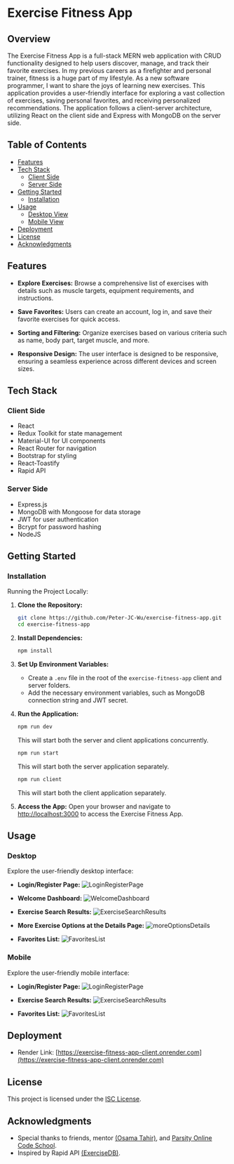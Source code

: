 # Exercise Fitness App

## Overview

The Exercise Fitness App is a full-stack MERN web application with CRUD functionality designed to help users discover, manage, and track their favorite exercises. In my previous careers as a firefighter and personal trainer, fitness is a huge part of my lifestyle. As a new software programmer, I want to share the joys of learning new exercises. This application provides a user-friendly interface for exploring a vast collection of exercises, saving personal favorites, and receiving personalized recommendations. The application follows a client-server architecture, utilizing React on the client side and Express with MongoDB on the server side.

## Table of Contents

- [Features](#features)
- [Tech Stack](#tech-stack)
  - [Client Side](#client-side)
  - [Server Side](#server-side)
- [Getting Started](#getting-started)
  - [Installation](#installation)
- [Usage](#usage)
  - [Desktop View](#desktop)
  - [Mobile View](#mobile)
- [Deployment](#deployment)
- [License](#license)
- [Acknowledgments](#acknowledgments)

## Features

- **Explore Exercises:** Browse a comprehensive list of exercises with details such as muscle targets, equipment requirements, and instructions.

- **Save Favorites:** Users can create an account, log in, and save their favorite exercises for quick access.

- **Sorting and Filtering:** Organize exercises based on various criteria such as name, body part, target muscle, and more.

- **Responsive Design:** The user interface is designed to be responsive, ensuring a seamless experience across different devices and screen sizes.

## Tech Stack

### Client Side

- React
- Redux Toolkit for state management
- Material-UI for UI components
- React Router for navigation
- Bootstrap for styling
- React-Toastify
- Rapid API

### Server Side

- Express.js
- MongoDB with Mongoose for data storage
- JWT for user authentication
- Bcrypt for password hashing
- NodeJS

## Getting Started

### Installation

Running the Project Locally:

1. **Clone the Repository:**

   ```bash
   git clone https://github.com/Peter-JC-Wu/exercise-fitness-app.git
   cd exercise-fitness-app
   ```

2. **Install Dependencies:**

   ```bash
   npm install
   ```

3. **Set Up Environment Variables:**

   - Create a `.env` file in the root of the `exercise-fitness-app` client and server folders.
   - Add the necessary environment variables, such as MongoDB connection string and JWT secret.

4. **Run the Application:**

   ```bash
   npm run dev
   ```

   This will start both the server and client applications concurrently.

   ```bash
   npm run start
   ```

   This will start both the server application separately.

   ```bash
   npm run client
   ```

   This will start both the client application separately.

5. **Access the App:**
   Open your browser and navigate to [http://localhost:3000](http://localhost:3000) to access the Exercise Fitness App.

## Usage

### Desktop

Explore the user-friendly desktop interface:

- **Login/Register Page:**
  ![LoginRegisterPage](client/src/assets/images/DesktopView-homepage.png)

- **Welcome Dashboard:**
  ![WelcomeDashboard](client/src/assets/images/DesktopView-welcomeDashboard.png)

- **Exercise Search Results:**
  ![ExerciseSearchResults](client/src/assets/images/DesktopView-ExerciseResultsPage.png)

- **More Exercise Options at the Details Page:**
  ![moreOptionsDetails](client/src/assets/images/DesktopView-otherOptionsPage.png)

- **Favorites List:**
  ![FavoritesList](client/src/assets/images/DesktopView-favoriteListPage.png)

### Mobile

Explore the user-friendly mobile interface:

- **Login/Register Page:**
  ![LoginRegisterPage](client/src/assets/images/mobileView-loginRegisterPage.png)

- **Exercise Search Results:**
  ![ExerciseSearchResults](client/src/assets/images/mobileView-exerciseResultsPage.png)

- **Favorites List:**
  ![FavoritesList](client/src/assets/images/mobileView-faveList.png)

## Deployment

- Render Link: [https://exercise-fitness-app-client.onrender.com](https://exercise-fitness-app-client.onrender.com)

## License

This project is licensed under the [ISC License](LICENSE).

## Acknowledgments

- Special thanks to friends, mentor [(Osama Tahir)](https://github.com/osamaahmed17), and [Parsity Online Code School](https://parsity.io/).
- Inspired by Rapid API [(ExerciseDB)](https://rapidapi.com/justin-WFnsXH_t6/api/exercisedb).
